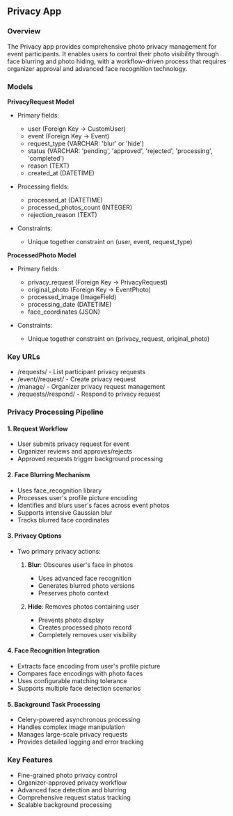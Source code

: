 ## Privacy App

### Overview
The Privacy app provides comprehensive photo privacy management for event participants. It enables users to control their photo visibility through face blurring and photo hiding, with a workflow-driven process that requires organizer approval and advanced face recognition technology.

### Models

**PrivacyRequest Model**
- Primary fields:
  - user (Foreign Key → CustomUser)
  - event (Foreign Key → Event)
  - request_type (VARCHAR: 'blur' or 'hide')
  - status (VARCHAR: 'pending', 'approved', 'rejected', 'processing', 'completed')
  - reason (TEXT)
  - created_at (DATETIME)

- Processing fields:
  - processed_at (DATETIME)
  - processed_photos_count (INTEGER)
  - rejection_reason (TEXT)

- Constraints:
  - Unique together constraint on (user, event, request_type)

**ProcessedPhoto Model**
- Primary fields:
  - privacy_request (Foreign Key → PrivacyRequest)
  - original_photo (Foreign Key → EventPhoto)
  - processed_image (ImageField)
  - processing_date (DATETIME)
  - face_coordinates (JSON)

- Constraints:
  - Unique together constraint on (privacy_request, original_photo)

### Key URLs
- /requests/ - List participant privacy requests
- /event/<slug>/request/ - Create privacy request
- /manage/ - Organizer privacy request management
- /requests/<pk>/respond/ - Respond to privacy request

### Privacy Processing Pipeline

#### 1. Request Workflow
- User submits privacy request for event
- Organizer reviews and approves/rejects
- Approved requests trigger background processing

#### 2. Face Blurring Mechanism
- Uses face_recognition library
- Processes user's profile picture encoding
- Identifies and blurs user's faces across event photos
- Supports intensive Gaussian blur
- Tracks blurred face coordinates

#### 3. Privacy Options
- Two primary privacy actions:
  1. **Blur**: Obscures user's face in photos
     - Uses advanced face recognition
     - Generates blurred photo versions
     - Preserves photo context

  2. **Hide**: Removes photos containing user
     - Prevents photo display
     - Creates processed photo record
     - Completely removes user visibility

#### 4. Face Recognition Integration
- Extracts face encoding from user's profile picture
- Compares face encodings with photo faces
- Uses configurable matching tolerance
- Supports multiple face detection scenarios

#### 5. Background Task Processing
- Celery-powered asynchronous processing
- Handles complex image manipulation
- Manages large-scale privacy requests
- Provides detailed logging and error tracking

### Key Features
- Fine-grained photo privacy control
- Organizer-approved privacy workflow
- Advanced face detection and blurring
- Comprehensive request status tracking
- Scalable background processing